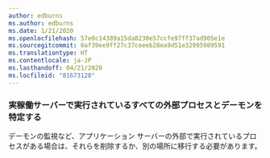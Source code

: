 ```yaml
---
author: edburns
ms.author: edburns
ms.date: 1/21/2020
ms.openlocfilehash: 57e0c14389a15da8230e57ccfe97ff37ad905e1e
ms.sourcegitcommit: 0af39ee9ff27c37ceeeb28ea9d51e32995989591
ms.translationtype: HT
ms.contentlocale: ja-JP
ms.lasthandoff: 04/21/2020
ms.locfileid: "81673128"
---
```

### <a name="identify-all-outside-processes-and-daemons-running-on-the-production-servers"></a>実稼働サーバーで実行されているすべての外部プロセスとデーモンを特定する

デーモンの監視など、アプリケーション サーバーの外部で実行されているプロセスがある場合は、それらを削除するか、別の場所に移行する必要があります。
